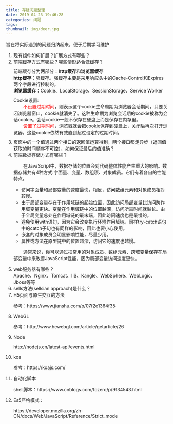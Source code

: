 ```yaml
---
title: 存疑问题整理
date: 2019-04-23 19:46:28
categories: 问题
tags:
thumbnail: img/deer.jpg
---
```

<p>旨在将实际遇到的问题归纳起来，便于后期学习维护</p>
<!-- more -->
<ol>
    <li>现有组件如何扩展？扩展方式有哪些？</li>
    <li>前端缓存方式有哪些？哪些情形适合做缓存？
        <div style="margin-top:10px;margin-bottom:10px;">
            <p style="margin:0;">前端缓存分为两部分：<b>http缓存</b>和<b>浏览器缓存</b></p>
            <p style="margin:0;">
                <b>http缓存：</b>强缓存。强缓存主要是采用响应头中的Cache-Control和Expires两个字段进行控制的。</p>
            <p style="margin:0;">
                <b>浏览器缓存：</b>Cookie、LocalStorage、SessionStorage、Service Worker</p>
                <div style="margin-top:10px;">Cookie设置:
                    <p style="text-indent:30px;margin:0;"><span style="color: red;">不设置过期时间</span>，则表示这个cookie生命周期为浏览器会话期间，只要关闭浏览器窗口，cookie就消失了。这种生命期为浏览会话期的cookie被称为会话cookie。会话cookie一般不保存在硬盘上而是保存在内存里。</p>
                    <p style="text-indent:30px;margin:0;"><span style="color: red;">设置了过期时间</span>，浏览器就会把cookie保存到硬盘上，关闭后再次打开浏览器，这些cookie依然有效直到超过设定的过期时间。</p>
                </div>
        </div>
    </li>
    <li>页面中的一个值通过两个接口的返回值运算得到，两个接口都走异步（返回值获取的时间顺序不可控），如何保证最后的值准确？
    </li>
    <li>前端数据存储方式有哪些？
        <div style="margin-top:10px;margin-bottom:10px;">
            <p style="text-indent:30px;">在JavaScript中，数据存储的位置会对代码整体性能产生重大的影响。数据存储共有4种方式:字面量、变量、数组项、对象成员。它们有着各自的性能特点。</p>
            <ul>
                <li>访问字面量和局部变量的速度最快，相反，访问数组元素和对象成员相对较慢。</li>
                <li>由于局部变量存在于作用域链的起始位置，因此访问局部变量比访问跨作用域变量更快。变量在作用域链中的位置越深，访问所需时间就越长。由于全局变量总处在作用域链的最末端，因此访问速度也是最慢的。</li>
                <li>避免使用with语句，因为它会改变执行环境作用域链。同样try-catch语句中的catch子句也有同样的影响，因此也要小心使用。</li>
                <li>嵌套的对象成员会明显影响性能，尽量少用。</li>
                <li>属性或方法在原型链中的位置越深，访问它的速度也越慢。</li>
            </ul>
            <p style="text-indent:30px;">通常来说，你可以通过把常用的对象成员、数组元素、跨域变量保存在局部变量中来改善JavaScript性能，因为局部变量访问速度更快。</p>
        </div>
    </li>
    <li>web服务器有哪些？
        <div>Apache、Nginx、Tomcat、IIS、Kangle、WebSphere、WebLogic、Jboss等等</div>
    </li>
    <li>sells方法(sellsian approach)是什么？</li>
    <li>H5页面与原生交互的方法
        <p>参考：https://www.jianshu.com/p/07f2e1364f35</p>
    </li>
    <li>WebGL
        <p>参考：http://www.hewebgl.com/article/getarticle/26</p>
    </li>
    <li>Node
        <p>http://nodejs.cn/latest-api/events.html</p>
    </li>
    <li>koa
        <p>参考：https://koajs.com/</p>
    </li>
    <li>自动化脚本
        <p>shell脚本：https://www.cnblogs.com/fozero/p/9134543.html</p>
    </li>
    <li>Es5严格模式：
        <p>https://developer.mozilla.org/zh-CN/docs/Web/JavaScript/Reference/Strict_mode</p>
    </li>
</ol>